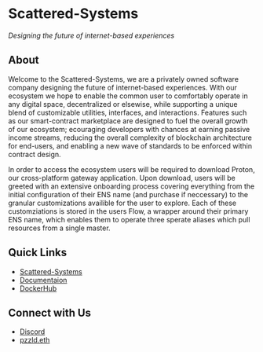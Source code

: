# Scattered-Systems

_Designing the future of internet-based experiences_

## About

Welcome to the Scattered-Systems, we are a privately owned software company designing the future of internet-based experiences. With our ecosystem we hope to enable the common user to comfortably operate in any digital space, decentralized or elsewise, while supporting a unique blend of customizable utilities, interfaces, and interactions. Features such as our smart-contract marketplace are designed to fuel the overall growth of our ecosystem; ecouraging developers with chances at earning passive income streams, reducing the overall complexity of blockchain architecture for end-users, and enabling a new wave of standards to be enforced within contract design.

In order to access the ecosystem users will be required to download Proton, our cross-platform gateway application. Upon download, users will be greeted with an extensive onboarding process covering everything from the initial configuration of their ENS name (and purchase if neccessary) to the granular customizations availible for the user to explore. Each of these customziations is stored in the users Flow, a wrapper around their primary ENS name, which enables them to operate three sperate aliases which pull resources from a single master.

## Quick Links

* [Scattered-Systems](https://scattered-systems.com)
* [Documentaion](https://docs.scattered-systems.com)
* [DockerHub](https://hub.docker.com/u/jo3mccain)

## Connect with Us
* [Discord](https://discord.com/invite/Y4xuBUfVFe)
* [pzzld.eth](https://pzzld.eth.link/)
